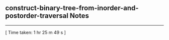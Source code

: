 <h2>construct-binary-tree-from-inorder-and-postorder-traversal Notes</h2><hr>[ Time taken: 1 hr 25 m 49 s ]